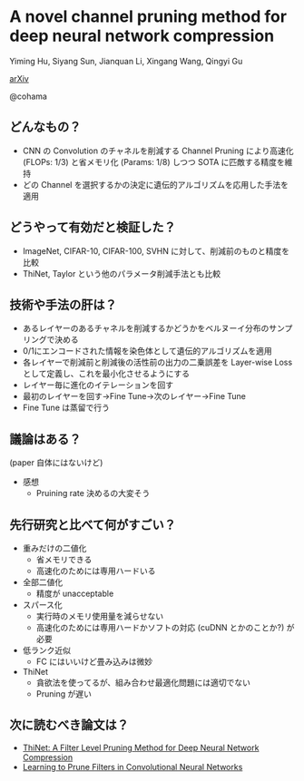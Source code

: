 A novel channel pruning method for deep neural network compression
===

Yiming Hu, Siyang Sun, Jianquan Li, Xingang Wang, Qingyi Gu

[arXiv](https://arxiv.org/abs/1805.11394)

@cohama


## どんなもの？

- CNN の Convolution のチャネルを削減する Channel Pruning により高速化 (FLOPs: 1/3) と省メモリ化 (Params: 1/8) しつつ SOTA に匹敵する精度を維持
- どの Channel を選択するかの決定に遺伝的アルゴリズムを応用した手法を適用


## どうやって有効だと検証した？

- ImageNet, CIFAR-10, CIFAR-100, SVHN に対して、削減前のものと精度を比較
- ThiNet, Taylor という他のパラメータ削減手法とも比較


## 技術や手法の肝は？

- あるレイヤーのあるチャネルを削減するかどうかをベルヌーイ分布のサンプリングで決める
- 0/1にエンコードされた情報を染色体として遺伝的アルゴリズムを適用
- 各レイヤーで削減前と削減後の活性前の出力の二乗誤差を Layer-wise Loss として定義し、これを最小化させるようにする
- レイヤー毎に進化のイテレーションを回す
- 最初のレイヤーを回す→Fine Tune→次のレイヤー→Fine Tune
- Fine Tune は蒸留で行う


## 議論はある？

(paper 自体にはないけど)

- 感想
  - Pruining rate 決めるの大変そう


## 先行研究と比べて何がすごい？

- 重みだけの二値化
  - 省メモリできる
  - 高速化のためには専用ハードいる
- 全部二値化
  - 精度が unacceptable
- スパース化
  - 実行時のメモリ使用量を減らせない
  - 高速化のためには専用ハードかソフトの対応 (cuDNN とかのことか?) が必要
- 低ランク近似
  - FC にはいいけど畳み込みは微妙
- ThiNet
  - 貪欲法を使ってるが、組み合わせ最適化問題には適切でない
  - Pruning が遅い


## 次に読むべき論文は？

- [ThiNet: A Filter Level Pruning Method for Deep Neural Network Compression](https://arxiv.org/abs/1707.06342)
- [Learning to Prune Filters in Convolutional Neural Networks](https://arxiv.org/abs/1801.07365)
